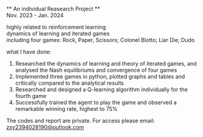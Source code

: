 ** An individual Reasearch Project ** \
Nov. 2023 - Jan. 2024 

highly related to reinforcement learning \
dynamics of learning and iterated games \
including four games: Rock, Paper, Scissors; Colonel Blotto; Liar Die; Dudo

what I have done:
1. Researched the dynamics of learning and theory of iterated games, and analysed the Nash equilibriums and convergence of four games
2. Implemented three games in python, plotted graphs and tables and critically compared to the analytical results
3. Researched and designed a Q-learning algorithm individually for the fourth game
4. Successfully trained the agent to play the game and observed a remarkable winning rate, highest to 75%

The codes and report are private. For access please email: zxy2394028190@outlook.com
